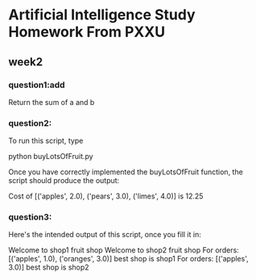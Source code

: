# Artificial Intelligence Study Homework From PXXU

## week2

### question1:add

Return the sum of a and b

### question2:

To run this script, type

python buyLotsOfFruit.py

Once you have correctly implemented the buyLotsOfFruit function,
the script should produce the output:

Cost of [('apples', 2.0), ('pears', 3.0), ('limes', 4.0)] is 12.25

### question3:

Here's the intended output of this script, once you fill it in:

Welcome to shop1 fruit shop
Welcome to shop2 fruit shop
For orders:  [('apples', 1.0), ('oranges', 3.0)] best shop is shop1
For orders:  [('apples', 3.0)] best shop is shop2
